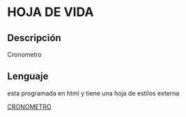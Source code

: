 # HOJA DE VIDA
## Descripción

Cronometro

## Lenguaje
esta programada en html y tiene una hoja de estilos externa

[CRONOMETRO](https://manudavril31.github.io/cronometro/)